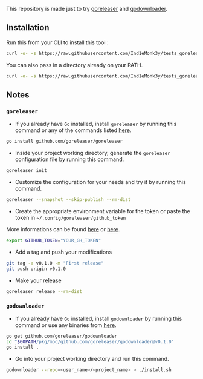 This repository is made just to try [goreleaser](https://github.com/goreleaser/goreleaser) and [godownloader](https://github.com/goreleaser/godownloader).

## Installation

Run this from your CLI to install this tool :

```bash
curl -o- -s https://raw.githubusercontent.com/Ind1eMonk3y/tests_goreleaser/main/install.sh | bash
```

You can also pass in a directory already on your PATH.

```bash
curl -o- -s https://raw.githubusercontent.com/Ind1eMonk3y/tests_goreleaser/main/install.sh | bash -s -- -b /usr/local/bin/
```

## Notes

### `goreleaser`

-  If you already have `Go` installed, install `goreleaser` by running this command or any of the commands listed [here](https://goreleaser.com/install/).

```bash
go install github.com/goreleaser/goreleaser
```

-  Inside your project working directory, generate the `goreleaser` configuration file by running this command.

```bash
goreleaser init
```

-  Customize the configuration for your needs and try it by running this command.

```bash
goreleaser --snapshot --skip-publish --rm-dist
```

-  Create the appropriate environment variable for the token or paste the token in `~/.config/goreleaser/github_token`

More informations can be found [here](https://goreleaser.com/quick-start/) or [here](https://goreleaser.com/environment/).

```bash
export GITHUB_TOKEN="YOUR_GH_TOKEN"
```


-  Add a tag and push your modifications

```bash
git tag -a v0.1.0 -m "First release"
git push origin v0.1.0
```

-  Make your release

```bash
goreleaser release --rm-dist
```


### `godownloader`

- If you already have `Go` installed, install `godownloader` by running this command or use any binaries from [here](https://github.com/goreleaser/godownloader/releases).

```bash
go get github.com/goreleaser/godownloader
cd "$GOPATH/pkg/mod/github.com/goreleaser/godownloader@v0.1.0"
go install .
```

- Go into your project working directory and run this command.

```bash
godownloader --repo=<user_name>/<project_name> > ./install.sh
```

